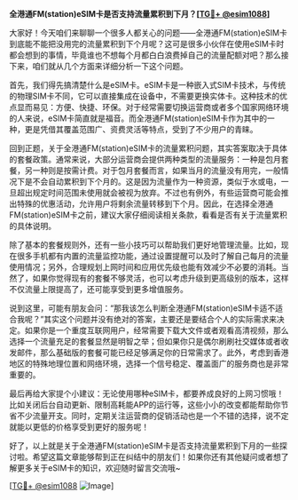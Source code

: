 **全港通FM(station)eSIM卡是否支持流量累积到下月？[[TG💪+ @esim1088](https://t.me/s/esim1088)]**

大家好！今天咱们来聊聊一个很多人都关心的问题——全港通FM(station)eSIM卡到底能不能把没用完的流量累积到下个月呢？这可是很多小伙伴在使用eSIM卡时都会想到的事情，毕竟谁也不想每个月都白白浪费掉自己的流量配额对吧？那么接下来，咱们就从几个方面来详细分析一下这个问题。

首先，我们得先搞清楚什么是eSIM卡。eSIM卡是一种嵌入式SIM卡技术，与传统的物理SIM卡不同，它可以直接集成在设备中，不需要更换实体卡。这种技术的优点显而易见：方便、快捷、环保。对于经常需要切换运营商或者多个国家网络环境的人来说，eSIM卡简直就是福音。而全港通FM(station)eSIM卡作为其中的一种，更是凭借其覆盖范围广、资费灵活等特点，受到了不少用户的青睐。

回到正题，关于全港通FM(station)eSIM卡的流量累积问题，其实答案取决于具体的套餐政策。通常来说，大部分运营商会提供两种类型的流量服务：一种是包月套餐，另一种则是按需计费。对于包月套餐而言，如果当月的流量没有用完，一般情况下是不会自动累积到下个月的。这是因为流量作为一种资源，类似于水或电，一旦超出规定时间范围未使用就会被视为放弃。不过也有例外，有些运营商可能会推出特殊的优惠活动，允许用户将剩余流量转移到下个月。因此，在选择全港通FM(station)eSIM卡之前，建议大家仔细阅读相关条款，看看是否有关于流量累积的具体说明。

除了基本的套餐规则外，还有一些小技巧可以帮助我们更好地管理流量。比如，现在很多手机都有内置的流量监控功能，通过设置提醒可以及时了解自己每月的流量使用情况；另外，合理规划上网时间和应用优先级也能有效减少不必要的消耗。当然了，如果你觉得现有的套餐不够灵活，也可以考虑升级到更高级别的版本，这样不仅流量上限提高了，还可能享受到更多增值服务。

说到这里，可能有朋友会问：“那我该怎么判断全港通FM(station)eSIM卡适不适合我呢？”其实这个问题并没有绝对的答案，主要还是要结合个人的实际需求来决定。如果你是一个重度互联网用户，经常需要下载大文件或者观看高清视频，那么选择一个流量充足的套餐显然是明智之举；但如果你只是偶尔刷刷社交媒体或者收发邮件，那么基础版的套餐可能已经足够满足你的日常需求了。此外，考虑到香港地区的特殊地理位置和网络环境，选择一个信号稳定、覆盖面广的服务商也是非常重要的。

最后再给大家提个小建议：无论使用哪种eSIM卡，都要养成良好的上网习惯哦！比如关闭后台自动更新、限制高耗能APP的运行等，这些小小的改变都能帮助你节省不少流量开支。同时，定期关注运营商的促销活动也是一个不错的选择，说不定就能以更低的价格享受到更好的服务呢！

好了，以上就是关于全港通FM(station)eSIM卡是否支持流量累积到下月的一些探讨啦。希望这篇文章能够帮到正在纠结中的朋友们！如果你还有其他疑问或者想了解更多关于eSIM卡的知识，欢迎随时留言交流哦~

[[TG💪+ @esim1088](https://t.me/s/esim1088) ![Image](https://i.postimg.cc/4NQfJmqS/Snipaste-2025-05-13-00-14-12.png)]